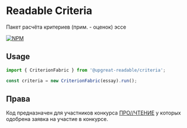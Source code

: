 # Readable Criteria

Пакет расчёта критериев (прим. - оценок) эссе

[![NPM](https://nodei.co/npm/@upgreat-readable/criteria.png?compact=true)](https://npmjs.org/package/@upgreat-readable/criteria)

## Usage

```ts
import { CriterionFabric } from '@upgreat-readable/criteria';

const criteria = new CriterionFabric(essay).run();
```

## Права

Код предназначен для участников конкурса [ПРО//ЧТЕНИЕ](https://ai.upgreat.one/) у которых одобрена заявка на участие в конкурсе.
